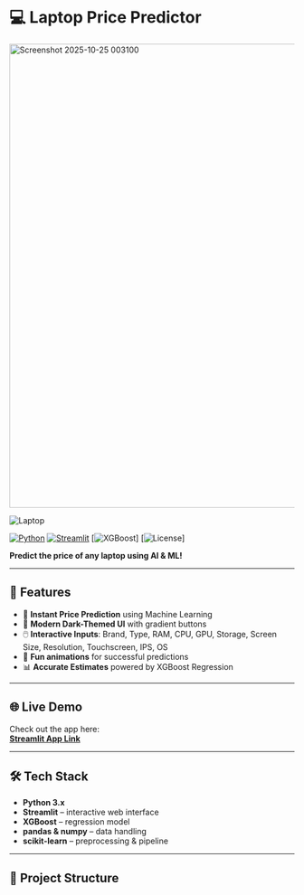 # 💻 Laptop Price Predictor
<img width="1620" height="821" alt="Screenshot 2025-10-25 003100" src="https://github.com/user-attachments/assets/b851485d-e1a3-45d4-899e-68d4df8fc62b" />

![Laptop](<img width="1620" height="821" alt="Screenshot 2025-10-25 003100" src="https://github.com/user-attachments/assets/6bfbbc7b-7c5f-4fc1-95d6-f574ad308228" />)

[![Python](https://img.shields.io/badge/Python-3.10+-blue?style=for-the-badge&logo=python)](https://www.python.org/)
[![Streamlit](https://img.shields.io/badge/Streamlit-Yes-orange?style=for-the-badge&logo=streamlit)](https://streamlit.io/)
[![XGBoost](https://img.shields.io/badge/XGBoost-Yes-red?style=for-the-badge&logo=xgboost)]
[![License](https://img.shields.io/badge/License-MIT-green?style=for-the-badge)]

**Predict the price of any laptop using AI & ML!**  

---

## 🌟 Features

- 🚀 **Instant Price Prediction** using Machine Learning  
- 🎨 **Modern Dark-Themed UI** with gradient buttons  
- 🖱️ **Interactive Inputs**: Brand, Type, RAM, CPU, GPU, Storage, Screen Size, Resolution, Touchscreen, IPS, OS  
- 🎈 **Fun animations** for successful predictions  
- 📊 **Accurate Estimates** powered by XGBoost Regression  

---

## 🌐 Live Demo

Check out the app here:  
[**Streamlit App Link**](https://laptop-price-predictor-shahid.streamlit.app/)  

---

## 🛠 Tech Stack

- **Python 3.x**  
- **Streamlit** – interactive web interface  
- **XGBoost** – regression model  
- **pandas & numpy** – data handling  
- **scikit-learn** – preprocessing & pipeline  

---

## 📂 Project Structure




